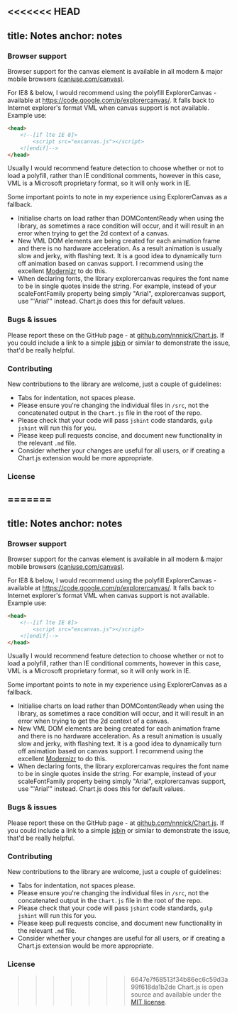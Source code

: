 <<<<<<< HEAD
---
title: Notes
anchor: notes
---

### Browser support
Browser support for the canvas element is available in all modern & major mobile browsers <a href="http://caniuse.com/canvas" target="_blank">(caniuse.com/canvas)</a>.

For IE8 & below, I would recommend using the polyfill ExplorerCanvas - available at <a href="https://code.google.com/p/explorercanvas/" target="_blank">https://code.google.com/p/explorercanvas/</a>. It falls back to Internet explorer's format VML when canvas support is not available. Example use:

```html
<head>
	<!--[if lte IE 8]>
		<script src="excanvas.js"></script>
	<![endif]-->
</head>
```

Usually I would recommend feature detection to choose whether or not to load a polyfill, rather than IE conditional comments, however in this case, VML is a Microsoft proprietary format, so it will only work in IE.

Some important points to note in my experience using ExplorerCanvas as a fallback.

- Initialise charts on load rather than DOMContentReady when using the library, as sometimes a race condition will occur, and it will result in an error when trying to get the 2d context of a canvas.
- New VML DOM elements are being created for each animation frame and there is no hardware acceleration. As a result animation is usually slow and jerky, with flashing text. It is a good idea to dynamically turn off animation based on canvas support. I recommend using the excellent <a href="http://modernizr.com/" target="_blank">Modernizr</a> to do this.
- When declaring fonts, the library explorercanvas requires the font name to be in single quotes inside the string. For example, instead of your scaleFontFamily property being simply "Arial", explorercanvas support, use "'Arial'" instead. Chart.js does this for default values.

### Bugs & issues

Please report these on the GitHub page - at <a href="https://github.com/nnnick/Chart.js" target="_blank">github.com/nnnick/Chart.js</a>. If you could include a link to a simple <a href="http://jsbin.com/" target="_blank">jsbin</a> or similar to demonstrate the issue, that'd be really helpful.


### Contributing
New contributions to the library are welcome, just a couple of guidelines:

- Tabs for indentation, not spaces please.
- Please ensure you're changing the individual files in `/src`, not the concatenated output in the `Chart.js` file in the root of the repo.
- Please check that your code will pass `jshint` code standards, `gulp jshint` will run this for you.
- Please keep pull requests concise, and document new functionality in the relevant `.md` file.
- Consider whether your changes are useful for all users, or if creating a Chart.js extension would be more appropriate.

### License
=======
---
title: Notes
anchor: notes
---

### Browser support
Browser support for the canvas element is available in all modern & major mobile browsers <a href="http://caniuse.com/canvas" target="_blank">(caniuse.com/canvas)</a>.

For IE8 & below, I would recommend using the polyfill ExplorerCanvas - available at <a href="https://code.google.com/p/explorercanvas/" target="_blank">https://code.google.com/p/explorercanvas/</a>. It falls back to Internet explorer's format VML when canvas support is not available. Example use:

```html
<head>
	<!--[if lte IE 8]>
		<script src="excanvas.js"></script>
	<![endif]-->
</head>
```

Usually I would recommend feature detection to choose whether or not to load a polyfill, rather than IE conditional comments, however in this case, VML is a Microsoft proprietary format, so it will only work in IE.

Some important points to note in my experience using ExplorerCanvas as a fallback.

- Initialise charts on load rather than DOMContentReady when using the library, as sometimes a race condition will occur, and it will result in an error when trying to get the 2d context of a canvas.
- New VML DOM elements are being created for each animation frame and there is no hardware acceleration. As a result animation is usually slow and jerky, with flashing text. It is a good idea to dynamically turn off animation based on canvas support. I recommend using the excellent <a href="http://modernizr.com/" target="_blank">Modernizr</a> to do this.
- When declaring fonts, the library explorercanvas requires the font name to be in single quotes inside the string. For example, instead of your scaleFontFamily property being simply "Arial", explorercanvas support, use "'Arial'" instead. Chart.js does this for default values.

### Bugs & issues

Please report these on the GitHub page - at <a href="https://github.com/nnnick/Chart.js" target="_blank">github.com/nnnick/Chart.js</a>. If you could include a link to a simple <a href="http://jsbin.com/" target="_blank">jsbin</a> or similar to demonstrate the issue, that'd be really helpful.


### Contributing
New contributions to the library are welcome, just a couple of guidelines:

- Tabs for indentation, not spaces please.
- Please ensure you're changing the individual files in `/src`, not the concatenated output in the `Chart.js` file in the root of the repo.
- Please check that your code will pass `jshint` code standards, `gulp jshint` will run this for you.
- Please keep pull requests concise, and document new functionality in the relevant `.md` file.
- Consider whether your changes are useful for all users, or if creating a Chart.js extension would be more appropriate.

### License
>>>>>>> 6647e7f68513f34b86ec6c59d3a99f618da1b2de
Chart.js is open source and available under the <a href="http://opensource.org/licenses/MIT" target="_blank">MIT license</a>.